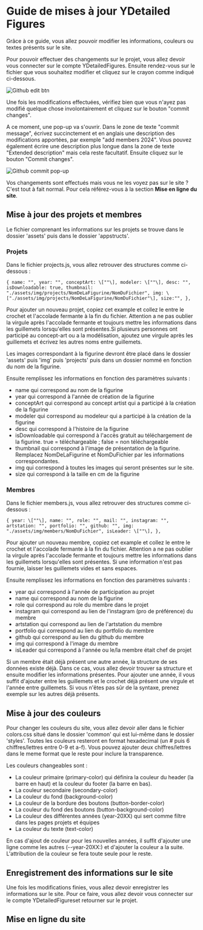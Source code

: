 # Guide de mises à jour YDetailed Figures

Grâce à ce guide, vous allez pouvoir modifier les informations, couleurs ou textes présents sur le site.

Pour pouvoir effectuer des changements sur le projet, vous allez devoir vous connecter sur le compte YDetailedFigures. Ensuite rendez-vous sur le fichier que vous souhaitez modifier et cliquez sur le crayon comme indiqué ci-dessous.

![Github edit btn](https://github.com/Gougouli69/YDetailedFigures/assets/58865656/f269ec3d-e75d-4636-a199-e6bbd39bb2db)

Une fois les modifications effectuées, vérifiez bien que vous n'ayez pas modifié quelque chose involontairement et cliquez sur le bouton "commit changes".

A ce moment, une pop-up va s'ouvrir. Dans le zone de texte "commit message", écrivez succinctement et en anglais une description des modifications apportées, par exemple "add members 2024". Vous pouvez également écrire une description plus longue dans la zone de texte "Extended description" mais cela reste facultatif.
Ensuite cliquez sur le bouton "Commit changes".

![Github commit pop-up](https://github.com/Gougouli69/YDetailedFigures/assets/58865656/80505c78-acea-4f9e-9fe8-203735ef045a)


Vos changements sont effectués mais vous ne les voyez pas sur le site ? C'est tout à fait normal. Pour cela référez-vous à la section **Mise en ligne du site**.

## Mise à jour des projets et membres

Le fichier comprenant les informations sur les projets se trouve dans le dossier 'assets' puis dans le dossier 'appstructs'.

### Projets

Dans le fichier projects.js, vous allez retrouver des structures comme ci-dessous :

   `{
       name: "",
       year: "",
       conceptArt: \[""\],
       modeler: \[""\],
       desc: "",
       isDownloadable: true,
       thumbnail: "./assets/img/projects/NomDeLaFigurine/NomDuFichier",
       img: \["./assets/img/projects/NomDeLaFigurine/NomDuFichier"\],
       size:"",
   },`

Pour ajouter un nouveau projet, copiez cet example et collez le entre le crochet et l'accolade fermante à la fin du fichier. Attention a ne pas oublier la virgule après l'accolade fermante et toujours mettre les informations dans les guillemets lorsqu'elles sont présentes.Si plusieurs personnes ont participé au concept-art ou a la modélisation, ajoutez une virgule après les guillemets et écrivez les autres noms entre guillemets.

Les images correspondant à la figurine devront être placé dans le dossier 'assets' puis 'img' puis 'projects' puis dans un dossier nommé en fonction du nom de la figurine.

Ensuite remplissez les informations en fonction des paramètres suivants : 

- name qui correspond au nom de la figurine
- year qui correspond à l'année de création de la figurine
- conceptArt qui correspond au concept artist qui a participé à la création de la figurine
- modeler qui correspond au modeleur qui a participé à la création de la figurine
- desc qui correspond à l'histoire de la figurine
- isDownloadable qui correspond à l'accès gratuit au téléchargement de la figurine. true = téléchargeable ; false = non téléchargeable
- thumbnail qui correspond à l'image de présentation de la figurine. Remplacez NomDeLaFigurine et NomDuFichier par les informations correspondantes.
- img qui correspond à toutes les images qui seront présentes sur le site.
- size qui correspond à la taille en cm de la figurine

### Membres

Dans le fichier members.js, vous allez retrouver des structures comme ci-dessous :

   `{
       year: \[""\],
       name: "",
       role: "",
       mail: "",
       instagram: "",
       artstation: "",
       portfolio: "",
       github: "",
       img: "./assets/img/members/NomDuFichier",
       isLeader: \[""\],
   },`

Pour ajouter un nouveau membre, copiez cet example et collez le entre le crochet et l'accolade fermante à la fin du fichier. Attention a ne pas oublier la virgule après l'accolade fermante et toujours mettre les informations dans les guillemets lorsqu'elles sont présentes. Si une information n'est pas fournie, laisser les guillemets vides et sans espaces.

Ensuite remplissez les informations en fonction des paramètres suivants : 

- year qui correspond à l'année de participation au projet
- name qui correspond au nom de la figurine
- role qui correspond au role du membre dans le projet
- instagram qui correspond au lien de l'instagram (pro de préférence) du membre
- artstation qui correspond au lien de l'artstation du membre
- portfolio qui correspond au lien du portfolio du membre
- github qui correspond au lien du github du membre
- img qui correspond à l'image du membre
- isLeader qui correspond à l'année ou le/la membre était chef de projet

Si un membre était déjà présent une autre année, la structure de ses données existe déjà. Dans ce cas, vous allez devoir trouver sa structure et ensuite modifier les informations présentes. Pour ajouter une année, il vous suffit d'ajouter entre les guillemets et le crochet déjà présent une virgule et l'année entre guillemets. Si vous n'êtes pas sûr de la syntaxe, prenez exemple sur les autres déjà présents.

## Mise à jour des couleurs

Pour changer les couleurs du site, vous allez devoir aller dans le fichier colors.css situé dans le dossier 'common' qui est lui-même dans le dossier 'styles'. Toutes les couleurs resteront en format hexadecimal (un # puis 6 chiffres/lettres entre 0-9 et a-f). Vous pouvez ajouter deux chiffres/lettres dans le meme format que le reste pour inclure la transparence.

Les couleurs changeables sont : 
- La couleur primaire (primary-color) qui définira la couleur du header (la barre en haut) et la couleur du footer (la barre en bas).
- La couleur secondaire (secondary-color)
- La couleur du fond (background-color)
- La couleur de la bordure des boutons (button-border-color)
- La couleur du fond des boutons (button-background-color)
- La couleur des différentes années (year-20XX) qui sert comme filtre dans les pages projets et équipes
- La couleur du texte (text-color)

En cas d'ajout de couleur pour les nouvelles années, il suffit d'ajouter une ligne comme les autres (--year-20XX:) et d'ajouter la couleur a la suite. L'attribution de la couleur se fera toute seule pour le reste.

## Enregistrement des informations sur le site

Une fois les modifications finies, vous allez devoir enregistrer les informations sur le site. Pour ce faire, vous allez devoir vous connecter sur le compte YDetailedFigureset retourner sur le projet.

## Mise en ligne du site

